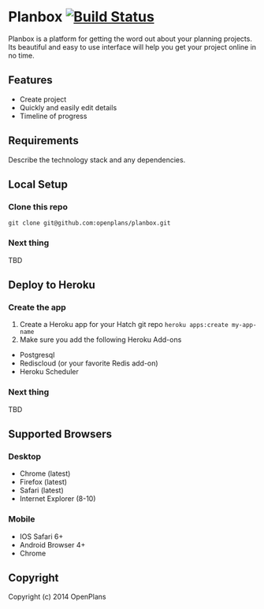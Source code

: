 # Planbox [![Build Status](https://travis-ci.org/openplans/planbox.png?branch=master)](https://travis-ci.org/openplans/planbox)

Planbox is a platform for getting the word out about your planning projects.
Its beautiful and easy to use interface will help you get your project online
in no time.

## Features

* Create project
* Quickly and easily edit details
* Timeline of progress


## Requirements

Describe the technology stack and any dependencies.

## Local Setup

### Clone this repo

    git clone git@github.com:openplans/planbox.git

### Next thing

TBD


## Deploy to Heroku

### Create the app

1. Create a Heroku app for your Hatch git repo `heroku apps:create my-app-name`
2. Make sure you add the following Heroku Add-ons
  * Postgresql
  * Rediscloud (or your favorite Redis add-on)
  * Heroku Scheduler

### Next thing

TBD


## Supported Browsers

### Desktop
* Chrome (latest)
* Firefox (latest)
* Safari (latest)
* Internet Explorer (8-10)

### Mobile
* IOS Safari 6+
* Android Browser 4+
* Chrome


## Copyright

Copyright (c) 2014 OpenPlans
